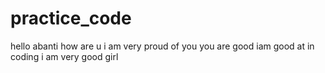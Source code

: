 # practice_code
hello abanti
how are u
 i am very proud of you
 you are good
  iam good at in coding 
  i am very good girl
 
 
